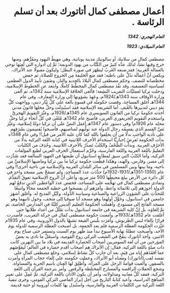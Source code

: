 <h1 dir="rtl">أعمال مصطفى كمال أتاتورك بعد أن تسلم الرئاسة .</h1>

<h5 dir="rtl">العام الهجري:  1342

العام الميلادي: 1923

</h5>

<p dir="rtl">مصطفى كمال من سلانيك أو سالونيك مدينة يونانية، وهي مهبِطُ اليهود ومقَرُّهم، ومنها خرج وفيها نشأ، لذلك عدَّه كثيرٌ من الكُتَّاب من يهود الدونمة؛  ثمَّ إن أدواره التي لَعِبَها توحي بالعمالة الغربية؛ فقد صنعه الغَربُ ليظهَرَ في صورة البطل؛ وليكونَ مقبولًا عند الأتراك، ويكفي أنَّ أعمالَه تدُلُّ على باطنه؛ فقد منع الخليفةَ مِن الخروج للصلاة، ثم خفض مخصَّصاته للنصف، وحكم مصطفى كمال البلادَ بالحديدِ والنار، وضَمِنَ تأييدَ الدول العظمى لسياستِه التعسفية، وقد نفَّذ مصطفى كمال المخطَّط كاملًا، وابتعد عن الخطوط الإسلامية، ودخلت تركيا لعمليَّات التغريب البَشِعة؛ فألغى الخلافةَ الإسلامية سنة 1342ه، ثم ألغى وزارة الأوقاف سنة 1343هـ/1924م، وعَهِدَ بشؤونها إلى وزارة المعارف. وفي عام 1344هـ أغلق المساجِدَ، وقضت حكومتُه في قسوةٍ بالغة على كلِّ تيَّار ديني، وواجهت كلَّ نقدٍ ديني لتدبيرها بالعُنفِ. أما الشريعة الإسلامية فقد استُبدِلَت وحلَّ محلها قانونٌ مدني أخذته حكومةُ تركيا من القانون السويسري عام 1345هـ/1926م، وغيَّرَ التقويمَ الهجريَّ واستخدم التقويم الجريغوري الغربي، فأصبح عام 1342هـ مُلغًى في كلِّ أنحاء تركيا وحلَّ محله عام 1926م! وفي دستور عام 1347هـ أغفل النصَّ على أن تركيا دولةٌ إسلامية، وغيَّرَ نَصَّ القسم الذي يقسِمُه رجال الدولة عند تولِّيهم لمناصبهم، فأصبحوا يُقسِمون بشَرَفِهم على تأدية الواجبِ بدلًا من أن يحلِفوا بالله كما كان عليه الأمر من قبل!! وفي عام 1348ه بدأت الحكومة تَفرِضُ إجباريًّا استخدامَ الأحرف اللاتينية في كتابة اللغة التركية بدلًا من الأحرُفِ العربية. وبدأت الصُّحُفُ والكتُبُ تَصدُرُ بالأحرف اللاتينية، وحُذِفَ من الكليات التعليمُ باللغة العربية واللغة الفارسية، وحُرِّم استعمال الحرف العربي لطبع المؤلفات التركية، وأما الكتُبُ التي سبق لمطابِعِ استانبول أن طبعتها في العهود السالفة فقد صُدِّرَت إلى مصر، وفارس، والهند، وهكذا قطعت حكومة تركيا ما بين تركيا وماضيها الإسلاميِّ من ناحية، وما بينها وبين المسلمين في سائر البلدان العربية والإسلامية من ناحية أخرى!! وفي عام (1350-1351هـ/1931-1932م) حدَّدَت عددَ المساجِدِ، ولم تسمَحْ بغير مسجد واحدٍ في كل دائرة من الأرض يبلغ محيطُها 500 متر مربع، وأعلن أنَّ الروح الإسلامية تعوقُ التقدُّمَ. وتمادى مصطفى كمال في تهجُّمه على المساجد، فخفض عددَ الواعظين الذين تدفَعُ لهم الدولة أجورَهم إلى ثلاثمائة واعظ، وأمَرَهم أن يفسحوا في خطبة الجمعة مجالًا واسعًا للتحدُّثِ على الشؤون الزراعية والصناعية وسياسة الدَّولة، وكَيْلِ المديحِ له. وأغلق أشهَرَ جامعين في استانبول، وحَوَّلَ أولهما وهو مسجد آيا صوفيا إلى متحف، وحول ثانيهما وهو مسجد الفاتح إلى مستودع، وأهملت الحكومةُ التعليم الديني كليَّةً في المدارس الخاصة، ثم تمَّ إلغاؤه. بل إنَّ كلية الشريعة في جامعة استانبول بدأت تقَلِّلُ من أعداد طلابها حتى أغلقت عام 1352هـ/1933م. وأمعنت حكومة مصطفى كمال في حركة التغريب، فأصدرت قرارًا بإلغاء لبس الطربوش، وأمَرَت بلُبس القبعة تشبهًا بالدول الأوروبية، وفي عام 1935م غيَّرَت الحكومة العطلة الرسمية فلم يعد الجمعة، بل أصبحت العطلة الرسمية للدولة يومَ الأحد، وأصبحت عطلةُ نهاية الأسبوعِ تبدأ منذ ظُهر يوم السبت وتستمر حتى صباح يوم الاثنين، وأخذ أتاتورك ينفُخُ في الشعب التركي روحَ القومية، واستغَلَّ ما نادى به بعضُ المؤرخين من أن لغة السومريين أصحاب الحضارة القديمة في بلاد ما بين النهرين كانت ذات صلةٍ باللغة التركية، فقال: إن الأتراك هم أصحاب أقدم حضارة في العالم؛ ليعَوِّضَهم عما أفقَدَهم إياه من قِيَمٍ، بعد أن حارب كلَّ نشاط إسلامي، وخلع مصطفى كمال على نفسه لقب (أتاتورك) ومعناه أبو الأتراك، وعملت حكومته على إلغاء حجاب المرأةِ وأمرت بالسفور، وأُلغيت قوامةُ الرجل على المرأة، وأُطلِقَ لها العِنان باسم الحرية والمساواة، وشجع الحفلاتِ الراقصة والمسارح المختلطة والرقص. وأمر بترجمة القرآن إلى اللغةِ التركية، ففقد كُلَّ معانيه ومدلولاته، وأمر أن يكونَ الأذان باللغة التركية، ثمَّ عَمِلَ على تغيير المناهج الدراسية، وأعيد كتابةُ التاريخ من أجل إبراز الماضي التركي القومي، وجرى تنقيةُ اللغة التركية من الكلمات العربية والفارسية، واستُبدِل بها كلمات أوروبية أو حثية قديمة.</p></br>
